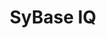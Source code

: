 ---
layout: default
title: SyBase IQ
nav_order: 43
has_children: true
permalink: /docs/sybase_iq
---